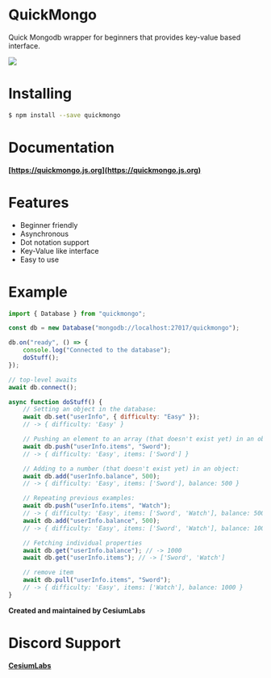 # QuickMongo

Quick Mongodb wrapper for beginners that provides key-value based interface.

![](https://camo.githubusercontent.com/ee0b303561b8c04223d4f469633e2088968cf514f0f6901c729331c462a32f10/68747470733a2f2f63646e2e646973636f72646170702e636f6d2f6174746163686d656e74732f3739333638393539323431343939343436362f3833323039343438363834353834393631302f6c6f676f2e37393539646231325f35302e706e67)

# Installing

```bash
$ npm install --save quickmongo
```

# Documentation
**[https://quickmongo.js.org](https://quickmongo.js.org)**

# Features
- Beginner friendly
- Asynchronous
- Dot notation support
- Key-Value like interface
- Easy to use

# Example

```js
import { Database } from "quickmongo";

const db = new Database("mongodb://localhost:27017/quickmongo");

db.on("ready", () => {
    console.log("Connected to the database");
    doStuff();
});

// top-level awaits
await db.connect(); 

async function doStuff() {
    // Setting an object in the database:
    await db.set("userInfo", { difficulty: "Easy" });
    // -> { difficulty: 'Easy' }

    // Pushing an element to an array (that doesn't exist yet) in an object:
    await db.push("userInfo.items", "Sword");
    // -> { difficulty: 'Easy', items: ['Sword'] }

    // Adding to a number (that doesn't exist yet) in an object:
    await db.add("userInfo.balance", 500);
    // -> { difficulty: 'Easy', items: ['Sword'], balance: 500 }

    // Repeating previous examples:
    await db.push("userInfo.items", "Watch");
    // -> { difficulty: 'Easy', items: ['Sword', 'Watch'], balance: 500 }
    await db.add("userInfo.balance", 500);
    // -> { difficulty: 'Easy', items: ['Sword', 'Watch'], balance: 1000 }

    // Fetching individual properties
    await db.get("userInfo.balance"); // -> 1000
    await db.get("userInfo.items"); // -> ['Sword', 'Watch']

    // remove item
    await db.pull("userInfo.items", "Sword");
    // -> { difficulty: 'Easy', items: ['Watch'], balance: 1000 }
}
```

**Created and maintained by CesiumLabs**

# Discord Support
**[CesiumLabs](https://discord.gg/uqB8kxh)**
